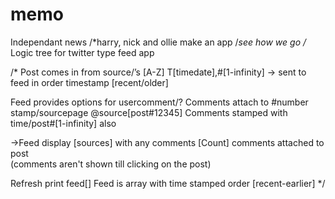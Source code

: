 # memo
Independant news
/*harry, nick and ollie make an app 
/*see how we go
/* Logic tree for twitter type feed app

/*
Post comes in from source/’s [A-Z] 
T[timedate],#[1-infinity]
→ sent to feed in order timestamp [recent/older]

Feed provides options for usercomment/?
Comments attach to #number stamp/sourcepage @source[post#12345]
Comments stamped with time/post#[1-infinity] also


→Feed display [sources] with any comments
[Count] comments attached to post  
(comments aren't shown till clicking on the post) 

Refresh print feed[]
Feed is array with time stamped order [recent-earlier]
*/


